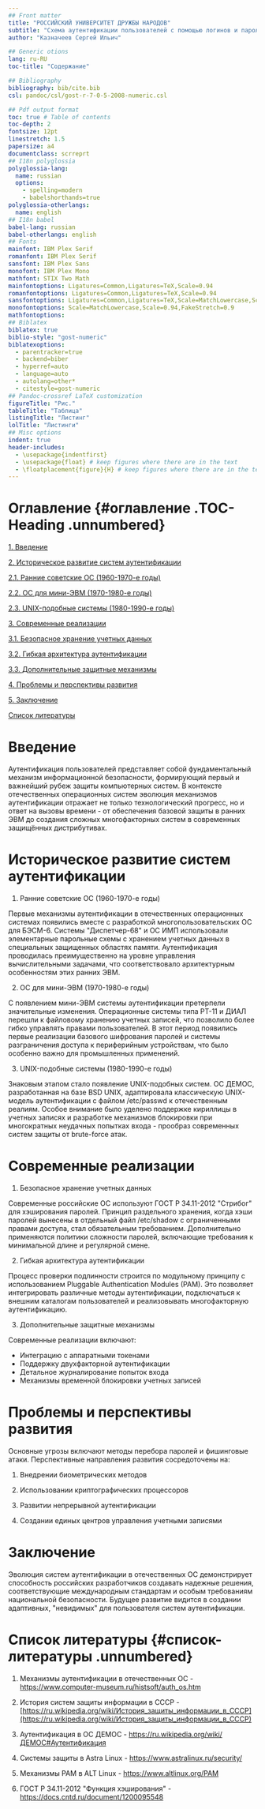```yaml
---
## Front matter
title: "РОССИЙСКИЙ УНИВЕРСИТЕТ ДРУЖБЫ НАРОДОВ"
subtitle: "Схема аутентификации пользователей с помощью логинов и паролей."
author: "Казначеев Сергей Ильич"

## Generic otions
lang: ru-RU
toc-title: "Содержание"

## Bibliography
bibliography: bib/cite.bib
csl: pandoc/csl/gost-r-7-0-5-2008-numeric.csl

## Pdf output format
toc: true # Table of contents
toc-depth: 2	
fontsize: 12pt
linestretch: 1.5
papersize: a4
documentclass: scrreprt
## I18n polyglossia
polyglossia-lang:
  name: russian
  options:
	- spelling=modern
	- babelshorthands=true
polyglossia-otherlangs:
  name: english
## I18n babel
babel-lang: russian
babel-otherlangs: english
## Fonts
mainfont: IBM Plex Serif
romanfont: IBM Plex Serif
sansfont: IBM Plex Sans
monofont: IBM Plex Mono
mathfont: STIX Two Math
mainfontoptions: Ligatures=Common,Ligatures=TeX,Scale=0.94
romanfontoptions: Ligatures=Common,Ligatures=TeX,Scale=0.94
sansfontoptions: Ligatures=Common,Ligatures=TeX,Scale=MatchLowercase,Scale=0.94
monofontoptions: Scale=MatchLowercase,Scale=0.94,FakeStretch=0.9
mathfontoptions:
## Biblatex
biblatex: true
biblio-style: "gost-numeric"
biblatexoptions:
  - parentracker=true
  - backend=biber
  - hyperref=auto
  - language=auto
  - autolang=other*
  - citestyle=gost-numeric
## Pandoc-crossref LaTeX customization
figureTitle: "Рис."
tableTitle: "Таблица"
listingTitle: "Листинг"
lolTitle: "Листинги"
## Misc options
indent: true
header-includes:
  - \usepackage{indentfirst}
  - \usepackage{float} # keep figures where there are in the text
  - \floatplacement{figure}{H} # keep figures where there are in the text
---
```

# Оглавление {#оглавление .TOC-Heading .unnumbered}

[1. Введение](#введение)

[2. Историческое развитие систем аутентификации](#историческое-развитие-систем-аутентификации)

[2.1. Ранние советские ОС (1960-1970-е годы)](#ранние-советские-ос)

[2.2. ОС для мини-ЭВМ (1970-1980-е годы)](#ос-для-мини-эвм)

[2.3. UNIX-подобные системы (1980-1990-е годы)](#unix-подобные-системы)

[3. Современные реализации](#современные-реализации)

[3.1. Безопасное хранение учетных данных](#безопасное-хранение-учетных-данных)

[3.2. Гибкая архитектура аутентификации](#гибкая-архитектура-аутентификации)

[3.3. Дополнительные защитные механизмы](#дополнительные-защитные-механизмы)

[4. Проблемы и перспективы развития](#проблемы-и-перспективы-развития)

[5. Заключение](#заключение)

[Список литературы](#список-литературы)

# Введение

Аутентификация пользователей представляет собой фундаментальный механизм информационной безопасности, формирующий первый и важнейший рубеж защиты компьютерных систем. В контексте отечественных операционных систем эволюция механизмов аутентификации отражает не только технологический прогресс, но и ответ на вызовы времени - от обеспечения базовой защиты в ранних ЭВМ до создания сложных многофакторных систем в современных защищённых дистрибутивах.

# Историческое развитие систем аутентификации

1. Ранние советские ОС (1960-1970-е годы)  

Первые механизмы аутентификации в отечественных операционных системах появились вместе с разработкой многопользовательских ОС для БЭСМ-6. Системы "Диспетчер-68" и ОС ИМП использовали элементарные парольные схемы с хранением учетных данных в специальных защищенных областях памяти. Аутентификация проводилась преимущественно на уровне управления вычислительными задачами, что соответствовало архитектурным особенностям этих ранних ЭВМ.

2. ОС для мини-ЭВМ (1970-1980-е годы)  	

С появлением мини-ЭВМ системы аутентификации претерпели значительные изменения. Операционные системы типа РТ-11 и ДИАЛ перешли к файловому хранению учетных записей, что позволило более гибко управлять правами пользователей. В этот период появились первые реализации базового шифрования паролей и системы разграничения доступа к периферийным устройствам, что было особенно важно для промышленных применений.

3. UNIX-подобные системы (1980-1990-е годы)  

Знаковым этапом стало появление UNIX-подобных систем. ОС ДЕМОС, разработанная на базе BSD UNIX, адаптировала классическую UNIX-модель аутентификации с файлом /etc/passwd к отечественным реалиям. Особое внимание было уделено поддержке кириллицы в учетных записях и разработке механизмов блокировки при многократных неудачных попытках входа - прообраз современных систем защиты от brute-force атак.

# Современные реализации

1. Безопасное хранение учетных данных  

Современные российские ОС используют ГОСТ Р 34.11-2012 "Стрибог" для хэширования паролей. Принцип раздельного хранения, когда хэши паролей вынесены в отдельный файл /etc/shadow с ограниченными правами доступа, стал обязательным требованием. Дополнительно применяются политики сложности паролей, включающие требования к минимальной длине и регулярной смене.

2. Гибкая архитектура аутентификации

Процесс проверки подлинности строится по модульному принципу с использованием Pluggable Authentication Modules (PAM). Это позволяет интегрировать различные методы аутентификации, подключаться к внешним каталогам пользователей и реализовывать многофакторную аутентификацию.


3. Дополнительные защитные механизмы  

Современные реализации включают:
- Интеграцию с аппаратными токенами
- Поддержку двухфакторной аутентификации
- Детальное журналирование попыток входа
- Механизмы временной блокировки учетных записей

# Проблемы и перспективы развития
Основные угрозы включают методы перебора паролей и фишинговые атаки. Перспективные направления развития сосредоточены на:  

1. Внедрении биометрических методов  

2. Использовании криптографических процессоров  

3. Развитии непрерывной аутентификации  

4. Создании единых центров управления учетными записями  


# Заключение

Эволюция систем аутентификации в отечественных ОС демонстрирует способность российских разработчиков создавать надежные решения, соответствующие международным стандартам и особым требованиям национальной безопасности. Будущее развитие видится в создании адаптивных, "невидимых" для пользователя систем аутентификации.

# Список литературы {#список-литературы .unnumbered}

1.  Механизмы аутентификации в отечественных ОС - <https://www.computer-museum.ru/histsoft/auth_os.htm>

2.  История систем защиты информации в СССР - [https://ru.wikipedia.org/wiki/История_защиты_информации_в_СССР](https://ru.wikipedia.org/wiki/История_защиты_информации_в_СССР)

3.  Аутентификация в ОС ДЕМОС - <https://ru.wikipedia.org/wiki/ДЕМОС#Аутентификация>

4.  Системы защиты в Astra Linux - <https://www.astralinux.ru/security/>

5.  Механизмы PAM в ALT Linux - <https://www.altlinux.org/PAM>

6.  ГОСТ Р 34.11-2012 "Функция хэширования" - <https://docs.cntd.ru/document/1200095548>
